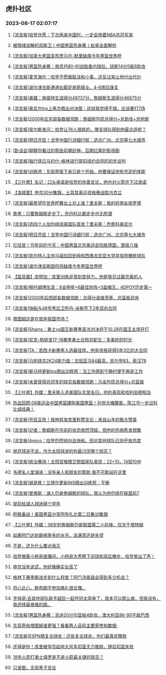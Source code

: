 ## 虎扑社区 
### 2023-08-17 02:07:17

1. [[流言板]哈登许愿：下次再来中国时，一定会带着NBA总冠军来](https://bbs.hupu.com/61699574.html)

2. [被情绪误解的双能卫丨中国男篮热身赛丨赵睿全面解析](https://bbs.hupu.com/61699043.html)

3. [[流言板]加拿大男篮宣布贾马尔-默里缺席今年男篮世界杯](https://bbs.hupu.com/61698409.html)

4. [[流言板]男篮热身赛：南苏丹80-61战胜委内瑞拉，琼斯14分5板6助攻](https://bbs.hupu.com/61698043.html)

5. [[流言板]麦克海尔：哈登不愿做脏活和小事，这反过来让他付出代价](https://bbs.hupu.com/61697626.html)

6. [[流言板]波尔津吉斯遭遇右脚足底筋膜炎，4-6周后康复](https://bbs.hupu.com/61700500.html)

7. [[流言板]美媒：施密特生涯得分49737分，詹姆斯生涯得分46675分](https://bbs.hupu.com/61697892.html)

8. [[流言板]奥尼尔Ins上再次晒出对决图：这组我觉得不错，应该要打7场](https://bbs.hupu.com/61701752.html)

9. [[流言板]2000年后东部各数据领跑：詹姆斯包揽总得分+总助攻+总抢断](https://bbs.hupu.com/61700736.html)

10. [[流言板]皮尔斯发问：哈登让76人很尴尬，哪支球队得到他最合适呢？](https://bbs.hupu.com/61702258.html)

11. [[流言板]明日开启！戈登中国行详细行程：造访广州、北京等七大城市](https://bbs.hupu.com/61702312.html)

12. [[卧谈会]聊聊你看过的那些前期封神，后期烂尾的影视剧](https://bbs.hupu.com/61698148.html)

13. [[流言板]独行侠已与约什-格林进行提前续约合同的初步谈判](https://bbs.hupu.com/61700623.html)

14. [[流言板]训练师：东契奇瘦下来只是个开始，他要保证他有充足的体能](https://bbs.hupu.com/61695701.html)

15. [【三叶屋】名记：口头承诺是哈登的伪善言论，他也对火箭许下过承诺](https://bbs.hupu.com/61694427.html)

16. [【洛城里】申京30分集锦，土耳其奥运资格赛战胜乌克兰](https://bbs.hupu.com/61688948.html)

17. [[流言板]最希望在世界杯舞台上对上谁？里夫斯：我的好朋友施罗德](https://bbs.hupu.com/61702200.html)

18. [詹黑：只要詹姆斯走步了，乔丹科比都走步也无所谓](https://bbs.hupu.com/61701222.html)

19. [[流言板]选四个人加你组成美国队首发？里夫斯：乔詹科奥尼尔](https://bbs.hupu.com/61701993.html)

20. [[流言板]明日开启！戈登中国行详细行程：造访广州、北京等七大城市](https://bbs.hupu.com/61702121.html)

21. [忆往昔！15年前的今天：中国男篮北京奥运会险胜德国，晋级八强](https://bbs.hupu.com/61692349.html)

22. [[流言板]凯尔特人主帅马祖拉回到母校西弗吉尼亚大学并指导橄榄球队](https://bbs.hupu.com/61701360.html)

23. [[流言板]波尔津吉斯因伤将缺席今年男篮世界杯](https://bbs.hupu.com/61700568.html)

24. [【篮凤凰】库明加：库里训练非常刻苦努力，他是我见过最完美的人](https://bbs.hupu.com/61696612.html)

25. [[流言板]穆托姆博生涯：8全明星+6最佳防阵+3盖帽王，4DPOY历史第一](https://bbs.hupu.com/61700664.html)

26. [[流言板]2000年后西部各数据领跑：总得分诺维茨基，总篮板邓肯](https://bbs.hupu.com/61700708.html)

27. [[流言板]快船与48号秀后卫乔丹-米勒签下2年双向合同](https://bbs.hupu.com/61700990.html)

28. [塔图姆这是在放弃我国市场？](https://bbs.hupu.com/61700414.html)

29. [[流言板]Shams：勇士vs国王新赛季首次对决将于10.28在国王主场开打](https://bbs.hupu.com/61692513.html)

30. [[流言板]尼克-杨转发17-18赛季勇士合照并配文：多美好的时光](https://bbs.hupu.com/61702453.html)

31. [[流言板]TA：若西卡新赛季入选最佳阵，他有资格获得5年3亿的大合同](https://bbs.hupu.com/61700097.html)

32. [[流言板]马刺球员2K24能力值：文班亚马84最高，凯尔登83，索汉78](https://bbs.hupu.com/61696648.html)

33. [[流言板]斯马特更新Ins晒出训练照：当工作感到宁静时便不再是工作](https://bbs.hupu.com/61701526.html)

34. [[流言板]未曾获得总冠军的球员各数据领跑：马龙包揽总得分+总篮板](https://bbs.hupu.com/61701679.html)

35. [【三叶屋】外媒：里夫斯入选美国队实至名归，他的表现和哈利伯顿相当](https://bbs.hupu.com/61696058.html)

36. [热血回顾:08奥运会中国男篮硬刚美国男篮！孙悦大帽魔兽，陈江华一步过科比成经典！](https://bbs.hupu.com/61697148.html)

37. [[流言板]开启互吹！格林转发库里称赞言论：来自山羊的极大赞美](https://bbs.hupu.com/61692285.html)

38. [[流言板]记者：詹姆斯在伤前的状态依然顶级，但他的伤病愈发频繁](https://bbs.hupu.com/61695973.html)

39. [[流言板]Amico：哈登仍然倾向去快船，但对其他球队已持开放态度](https://bbs.hupu.com/61691621.html)

40. [抛开球迷不谈，作为太阳球迷的你最讨厌哪个球员？](https://bbs.hupu.com/61701372.html)

41. [[流言板]统治赛场！太阳官推晒艾顿国家队表现：22+10，14投10中](https://bbs.hupu.com/61697999.html)

42. [韦德名人堂演讲：没有亲人和朋友的帮助 我不可能站在这里](https://bbs.hupu.com/61692197.html)

43. [[流言板]就是练！兰德尔更新INS晒出训练照：平衡](https://bbs.hupu.com/61701640.html)

44. [[流言板]里弗斯：湖人仍是詹姆斯的球队，我认为他仍排在联盟前7](https://bbs.hupu.com/61693891.html)

45. [提前给湖人球迷拜个早年](https://bbs.hupu.com/61702318.html)

46. [积极备战！美国男篮分享阿布扎比第二日集训集锦](https://bbs.hupu.com/61700777.html)

47. [【三叶屋】外媒：38岁的詹姆斯仍是联盟第二小前锋，仅次于塔特姆](https://bbs.hupu.com/61694743.html)

48. [如果阿门达到巅峰隆多的水平。该满意还是失望](https://bbs.hupu.com/61700833.html)

49. [不是，这为什么要点我灭](https://bbs.hupu.com/61700659.html)

50. [哈登做客小杨哥直播间，小杨哥大秀胯下运球和双后撤步，哈登笑出了声！](https://bbs.hupu.com/61692248.html)

51. [申京没有说谎，他好像确实长高了](https://bbs.hupu.com/61699316.html)

52. [格林下赛季能进步到什么程度？阿门汤普森会得到多少机会？](https://bbs.hupu.com/61698632.html)

53. [将心比心，勒布朗不参加典礼很合理。](https://bbs.hupu.com/61702206.html)

54. [字母哥:去其他球队联手超巨一起夺冠太简单了，我本可以那么做，但我没有，我选择最艰难的路。](https://bbs.hupu.com/61696287.html)

55. [[流言板]男篮热身赛：吉迪20分10篮板4助攻，澳大利亚86-90不敌巴西](https://bbs.hupu.com/61696523.html)

56. [东契奇和塔图姆谁更强？看看两人目前主要荣誉和数据:](https://bbs.hupu.com/61701986.html)

57. [[流言板]ESPN晒复古球衣：这些复古球衣，你们最喜欢哪款](https://bbs.hupu.com/61696267.html)

58. [还得是你！库里被学员起哄大风车扣篮无力推脱，随后扣篮失败](https://bbs.hupu.com/61691410.html)

59. [18年火箭打勇士保罗是不是火箭最关键的球员？](https://bbs.hupu.com/61702070.html)

60. [只发图，无视黑子言论](https://bbs.hupu.com/61700760.html)

